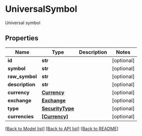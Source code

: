 # UniversalSymbol

Universal symbol

## Properties
Name | Type | Description | Notes
------------ | ------------- | ------------- | -------------
**id** | **str** |  | [optional] 
**symbol** | **str** |  | [optional] 
**raw_symbol** | **str** |  | [optional] 
**description** | **str** |  | [optional] 
**currency** | [**Currency**](Currency.md) |  | [optional] 
**exchange** | [**Exchange**](Exchange.md) |  | [optional] 
**type** | [**SecurityType**](SecurityType.md) |  | [optional] 
**currencies** | [**[Currency]**](Currency.md) |  | [optional] 

[[Back to Model list]](../README.md#documentation-for-models) [[Back to API list]](../README.md#documentation-for-api-endpoints) [[Back to README]](../README.md)


